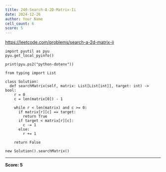 ```yaml
---
title: 240-Search-A-2D-Matrix-Ii
date: 2024-12-26
author: Your Name
cell_count: 6
score: 5
---
```


https://leetcode.com/problems/search-a-2d-matrix-ii


```
import pyutil as pyu
pyu.get_local_pyinfo()
```


```
print(pyu.ps2("python-dotenv"))
```


```
from typing import List
```


```
class Solution:
  def searchMatrix(self, matrix: List[List[int]], target: int) -> bool:
    r = 0
    c = len(matrix[0]) - 1

    while r < len(matrix) and c >= 0:
      if matrix[r][c] == target:
        return True
      if target < matrix[r][c]:
        c -= 1
      else:
        r += 1

    return False
```


```
new Solution().searchMatrix()
```


---
**Score: 5**